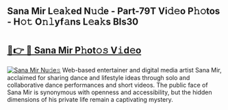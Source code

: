 ## Sana Mir L𝚎a𝚔ed N𝚞𝚍e - Part-79T Vi𝚍𝚎o P𝚑𝚘tos - H𝚘𝚝 O𝚗𝚕yf𝚊ns L𝚎a𝚔s BIs30

# <h2><a href="http://kf8e4kk.oniu.top/?m=Sana+Mir">🔗👉 🔴 Sana Mir P𝚑ot𝚘𝚜 V𝚒d𝚎o</a></h2>

[![Sana Mir Nu𝚍e𝚜](https://i.imgur.com/0qMVB7G.gif)](http://kf8e4kk.oniu.top/?m=Sana+Mir)
Web-based entertainer and digital media artist Sana Mir, acclaimed for sharing dance and lifestyle ideas through solo and collaborative dance performances and short videos. The public face of Sana Mir is synonymous with openness and accessibility, but the hidden dimensions of his private life remain a captivating mystery.  
